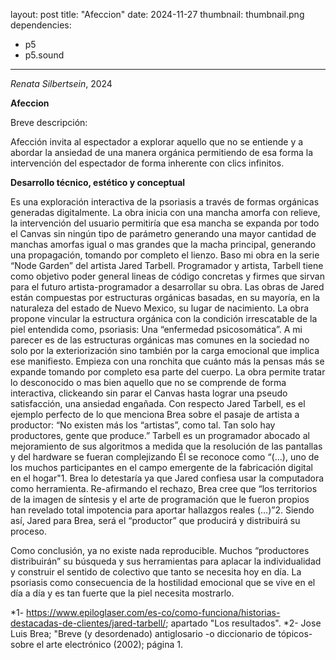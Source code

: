 layout: post
title: "Afeccion"
date: 2024-11-27
thumbnail: thumbnail.png
dependencies:
  - p5
  - p5.sound
---

<div id="div-sketch">
  <script type="text/javascript" src="sketch.js"></script>
</div>


_Renata Silbertsein_, 2024

**Afeccion**

Breve descripción:

Afección invita al espectador a explorar aquello que no se entiende y a abordar la ansiedad de una manera orgánica permitiendo de esa forma la intervención del espectador de forma inherente con clics infinitos.

**Desarrollo técnico, estético y conceptual**

Es una exploración interactiva de la psoriasis a través de formas orgánicas generadas digitalmente. La obra inicia con una mancha amorfa con relieve, la intervención del usuario permitiría que esa mancha se expanda por todo el Canvas sin ningún tipo de parámetro generando una mayor cantidad de manchas amorfas igual o mas grandes que la macha principal, generando una propagación, tomando por completo el lienzo.
Baso mi obra en la serie “Node Garden” del artista Jared Tarbell. Programador y artista, Tarbell tiene como objetivo poder general lineas de código concretas y firmes que sirvan para el futuro artista-programador a desarrollar su obra.
Las obras de Jared están compuestas por estructuras orgánicas basadas, en su mayoría, en la naturaleza del estado de Nuevo Mexico, su lugar de nacimiento.
La obra propone vincular la estructura orgánica con la condición irrescatable de la piel entendida como, psoriasis: Una “enfermedad psicosomática”. A mi parecer es de las estructuras orgánicas mas comunes en la sociedad no solo por la exteriorización sino también por la carga emocional que implica ese manifiesto. Empieza con una ronchita que cuánto más la pensas más se expande tomando por completo esa parte del cuerpo.
La obra permite tratar lo desconocido o mas bien aquello que no se comprende de forma interactiva, clickeando sin parar el Canvas hasta lograr una pseudo satisfacción, una ansiedad engañada.
Con respecto Jared Tarbell, es el ejemplo perfecto de lo que menciona Brea sobre el pasaje de artista a productor: “No existen más los “artistas”, como tal. Tan solo hay productores, gente que produce.” Tarbell es un programador abocado al mejoramiento de sus algoritmos a medida que la resolución de las pantallas y del hardware se fueran complejizando
Él se reconoce como “(…), uno de los muchos participantes en el campo emergente de la fabricación digital en el hogar"1. Brea lo detestaría ya que Jared confiesa usar la computadora como herramienta. Re-afirmando el rechazo, Brea cree que “los territorios de la imagen de síntesis y el arte de programación que le fueron propios han revelado total impotencia para aportar hallazgos reales (…)”2. Siendo así, Jared para Brea, será el “productor” que producirá y distribuirá su proceso.

Como conclusión, ya no existe nada reproducible. Muchos “productores distribuirán” su búsqueda y sus herramientas para aplacar la individualidad y construir el sentido de colectivo que tanto se necesita hoy en día. La psoriasis como consecuencia de la hostilidad emocional que se vive en el día a día y es tan fuerte que la piel necesita mostrarlo.

*1- https://www.epiloglaser.com/es-co/como-funciona/historias-destacadas-de-clientes/jared-tarbell/; apartado "Los resultados".
*2- Jose Luis Brea;  "Breve (y desordenado) antiglosario -o diccionario de tópicos- sobre el arte electrónico (2002); página 1.
